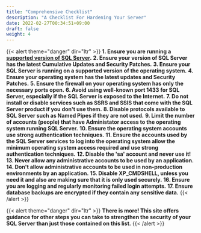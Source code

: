 ```yaml
---
title: "Comprehensive Checklist"
description: "A Checklist For Hardening Your Server"
date: 2022-02-27T00:34:51+09:00
draft: false
weight: 4
---
```


{{< alert theme="danger" dir="ltr" >}}
**1. Ensure you are running a [supported version of SQL Server](/configuration/version/).**
**2. Ensure your version of SQL Server has the latest Cumulative Updates and Security Patches.**
**3. Ensure your SQL Server is running on a supported version of the operating system.**
**4. Ensure your operating system has the latest updates and Security Patches.**
**5. Ensure the firewall on your operating system has only the necessary ports open.**
**6. Avoid using well-known port 1433 for SQL Server, especially if the SQL Server is exposed to the Internet.**
**7. Do not install or disable services such as SSRS and SSIS that come with the SQL Server product if you don't use them.**
**8. Disable protocols available to SQL Server such as Named Pipes if they are not used.**
**9. Limit the number of accounts (people) that have Administator access to the operating system running SQL Server.**
**10. Ensure the operating system accounts use strong authentication techniques.**
**11. Ensure the accounts used by the SQL Server services to log into the operating system allow the minimum operating system access required and use strong authentication techniques.**
**12. Disable the 'sa' account and never use it!**
**13. Never allow any administrative accounts to be used by an application.**
**14. Don't allow administrative accounts to be used in non-production environments by an application.**
**15. Disable XP_CMDSHELL, unless you need it and also are making sure that it is only used securely.**
**16. Ensure you are logging and regularly monitoring failed login attempts.**
**17. Ensure database backups are encrypted if they contain any sensitive data.**
{{< /alert >}}

{{< alert theme="danger" dir="ltr" >}}
**There is more!  This site offers guidance for other steps you can take to strengthen the security of your SQL Server than just those contained on this list.**
{{< /alert >}}